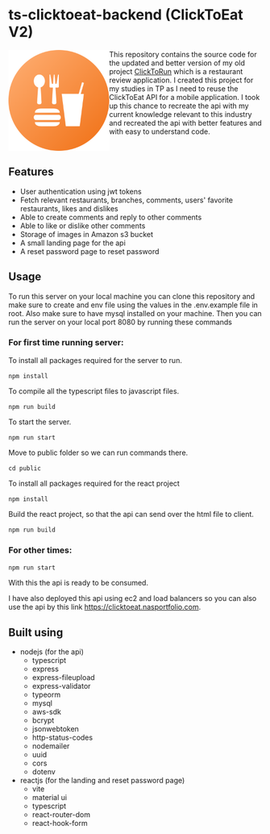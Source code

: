 # ts-clicktoeat-backend (ClickToEat V2)
<img src="/public/assets/clicktoeat_v2_logo_round.svg" width="200" align="left" />
This repository contains the source code for the updated and better version of my old project <a href="https://github.com/Coeeter/ClickToRun">ClickToRun</a> which is a restaurant review application. I created this project for my studies in TP as I need to reuse the ClickToEat API for a mobile application. I took up this chance to recreate the api with my current knowledge relevant to this industry and recreated the api with better features and with easy to understand code.
<br clear="left" />

## Features
- User authentication using jwt tokens
- Fetch relevant restaurants, branches, comments, users' favorite restaurants, likes and dislikes
- Able to create comments and reply to other comments
- Able to like or dislike other comments
- Storage of images in Amazon s3 bucket
- A small landing page for the api
- A reset password page to reset password

## Usage
To run this server on your local machine you can clone this repository and make sure to create and env file using the values in the .env.example file in root. Also make sure to have mysql installed on your machine. Then you can run the server on your local port 8080 by running these commands

### For first time running server:

To install all packages required for the server to run.
```
npm install
```

To compile all the typescript files to javascript files.
```
npm run build
```

To start the server.
```
npm run start
```

Move to public folder so we can run commands there.
```
cd public
```

To install all packages required for the react project
```
npm install
```

Build the react project, so that the api can send over the html file to client.
```
npm run build
```

### For other times:
```
npm run start
```
With this the api is ready to be consumed.

I have also deployed this api using ec2 and load balancers so you can also use the api by this link https://clicktoeat.nasportfolio.com.

## Built using
- nodejs (for the api)
  - typescript
  - express
  - express-fileupload
  - express-validator
  - typeorm
  - mysql
  - aws-sdk
  - bcrypt
  - jsonwebtoken
  - http-status-codes
  - nodemailer
  - uuid
  - cors
  - dotenv
- reactjs (for the landing and reset password page)
  - vite
  - material ui
  - typescript
  - react-router-dom
  - react-hook-form
